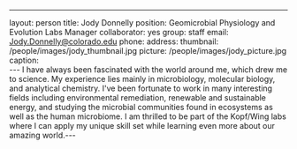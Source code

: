 ---
layout: person
title: Jody Donnelly
position: Geomicrobial Physiology and Evolution Labs Manager
collaborator: yes
group: staff
email: Jody.Donnelly@colorado.edu
phone:
address:
thumbnail: /people/images/jody_thumbnail.jpg
picture:  /people/images/jody_picture.jpg
caption:  
--- I  have always been fascinated with the world around me, which drew me to science.  My experience lies mainly in microbiology, molecular biology, and analytical chemistry.  I've been fortunate to work in many interesting fields including environmental remediation, renewable and sustainable energy, and studying the microbial communities found in ecosystems as well as the human microbiome.  I am thrilled to be part of the Kopf/Wing labs where I can apply my unique skill set while learning even more about our amazing world.---
